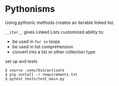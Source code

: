 # Pythonisms

Using pythonic methods creates an iterable linked list. 

`__iter__` gives Linked Lists customized ability to:

- be used in `for in` loops
- be used in list comprehension
- convert into a list or other collection type

set up and tests

```
$ source .venv/bin/activate
$ pip install -r requirements.txt
$ pytest tests/test_main.py
```
